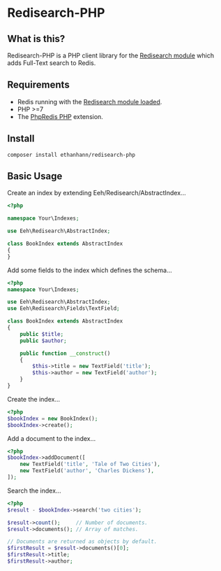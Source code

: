 # Redisearch-PHP

## What is this?

Redisearch-PHP is a PHP client library for the [Redisearch module](http://redisearch.io/) which adds Full-Text search to Redis.

## Requirements

* Redis running with the [Redisearch module loaded](http://redisearch.io/Quick_Start/).
* PHP >=7
* The [PhpRedis PHP](https://github.com/phpredis/phpredis) extension.

## Install

```
composer install ethanhann/redisearch-php
```

## Basic Usage

Create an index by extending Eeh/Redisearch/AbstractIndex...

```php
<?php

namespace Your\Indexes;

use Eeh\Redisearch\AbstractIndex;

class BookIndex extends AbstractIndex
{
}
```

Add some fields to the index which defines the schema...

```php
<?php
namespace Your\Indexes;

use Eeh\Redisearch\AbstractIndex;
use Eeh\Redisearch\Fields\TextField;

class BookIndex extends AbstractIndex
{
    public $title;
    public $author;

    public function __construct()
    {
        $this->title = new TextField('title');
        $this->author = new TextField('author');
    }
}
```

Create the index...

```php
<?php
$bookIndex = new BookIndex();
$bookIndex->create();
```

Add a document to the index...

```php
<?php
$bookIndex->addDocument([
    new TextField('title', 'Tale of Two Cities'),
    new TextField('author', 'Charles Dickens'),
]);
```

Search the index...

```php
<?php
$result - $bookIndex->search('two cities');

$result->count();     // Number of documents.
$result->documents(); // Array of matches.

// Documents are returned as objects by default.
$firstResult = $result->documents()[0];
$firstResult->title;
$firstResult->author;
```